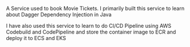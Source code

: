 A Service used to book Movie Tickets. I primarily built this service to learn about Dagger Dependency Injection in Java

I have also used this service to learn to do CI/CD Pipeline using AWS Codebuild and CodePipeline and store the container image to ECR and deploy it to ECS and EKS
